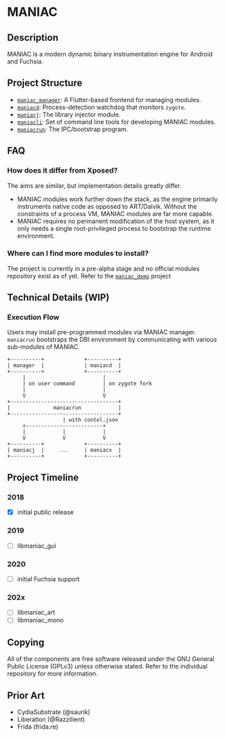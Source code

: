 # MANIAC

## Description
MANIAC is a modern dynamic binary instrumentation engine for Android and Fuchsia.

## Project Structure
* [`maniac_manager`](https://github.com/nicerepo/maniac_manager): A Flutter-based frontend for managing modules.
* [`maniacd`](https://github.com/nicerepo/maniacd): Process-detection watchdog that monitors `zygote`.
* [`maniacj`](https://github.com/nicerepo/maniacj): The library injector module.
* [`maniacli`](https://github.com/nicerepo/maniacli): Set of command line tools for developing MANIAC modules.
* [`maniacrun`](https://github.com/nicerepo/maniacrun): The IPC/bootstrap program.

## FAQ
### How does it differ from Xposed?
The aims are similar, but implementation details greatly differ.
* MANIAC modules work further down the stack, as the engine primarily instruments native code as opposed to ART/Dalvik. Without the constraints of a process VM, MANIAC modules are far more capable.
* MANIAC requires no permanent modification of the host system, as it only needs a single root-privileged process to bootstrap the runtime environment.

### Where can I find more modules to install?
The project is currently in a pre-alpha stage and no official modules repository exist as of yet. Refer to the [`maniac_demo`](https://github.com/nicerepo/maniac_demo) project

## Technical Details (WIP)
### Execution Flow
Users may install pre-programmed modules via MANIAC manager. `maniacrun` bootstraps the DBI environment by communicating with various sub-modules of MANIAC.

```
+----------+             +----------+
| manager  |             | maniacd  |
+----------+             +----------+
     |                         |
     | on user command         | on zygote fork
     |                         |
     V                         V
+-----------------------------------+
|              maniacrun            |
+-----------------------------------+
                  | with contol.json
     +-------------------------+
     |            |            |
     V            V            V
+----------+             +----------+
| maniacj  |     ...     | maniacx  |
+----------+             +----------+
```

## Project Timeline
### 2018
- [x] initial public release

### 2019
- [ ] libmaniac_gui

### 2020
- [ ] initial Fuchsia support

### 202x
- [ ] libmaniac_art
- [ ] libmaniac_mono

## Copying
All of the components are free software released under the GNU General Public License (GPLv3) unless otherwise stated. Refer to the individual repository for more information.

## Prior Art
* CydiaSubstrate (@saurik)
* Liberation (@Razzilient)
* Frida (frida.re)
